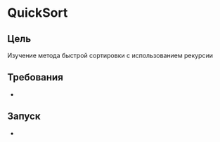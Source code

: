 # QuickSort

## Цель
Изучение метода быстрой сортировки с использованием рекурсии

## Требования
-

## Запуск
-
